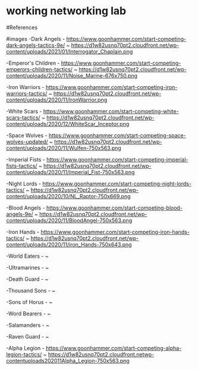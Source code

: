 # working networking lab
 
#References

#images
-Dark Angels - https://www.goonhammer.com/start-competing-dark-angels-tactics-9e/ ~ https://d1w82usnq70pt2.cloudfront.net/wp-content/uploads/2021/01/Interrogator_Chaplain.png

-Emperor's Children - https://www.goonhammer.com/start-competing-emperors-children-tactics/ ~ https://d1w82usnq70pt2.cloudfront.net/wp-content/uploads/2020/11/Noise_Marine-676x750.png

-Iron Warriors - https://www.goonhammer.com/start-competing-iron-warriors-tactics/ ~ https://d1w82usnq70pt2.cloudfront.net/wp-content/uploads/2020/11/IronWarrior.png

-White Scars - https://www.goonhammer.com/start-competing-white-scars-tactics/ ~ https://d1w82usnq70pt2.cloudfront.net/wp-content/uploads/2020/12/WhiteScar_Inceptor.png

-Space Wolves - https://www.goonhammer.com/start-competing-space-wolves-updated/ ~ https://d1w82usnq70pt2.cloudfront.net/wp-content/uploads/2020/11/Wulfen-750x563.png

-Imperial Fists - https://www.goonhammer.com/start-competing-imperial-fists-tactics/ ~ https://d1w82usnq70pt2.cloudfront.net/wp-content/uploads/2020/11/Imperial_Fist-750x563.png

-Night Lords - https://www.goonhammer.com/start-competing-night-lords-tactics/ ~ https://d1w82usnq70pt2.cloudfront.net/wp-content/uploads/2020/10/NL_Raptor-750x669.png

-Blood Angels - https://www.goonhammer.com/start-competing-blood-angels-9e/ ~ https://d1w82usnq70pt2.cloudfront.net/wp-content/uploads/2020/11/BloodAngel-750x563.png

-Iron Hands - https://www.goonhammer.com/start-competing-iron-hands-tactics/ ~ https://d1w82usnq70pt2.cloudfront.net/wp-content/uploads/2020/11/iron_Hands-750x643.png

-World Eaters -  ~ 

-Ultramarines -  ~ 

-Death Guard -  ~ 

-Thousand Sons -  ~ 

-Sons of Horus -  ~ 

-Word Bearers -  ~ 

-Salamanders -  ~ 

-Raven Guard -  ~ 

-Alpha Legion - https://www.goonhammer.com/start-competing-alpha-legion-tactics/ ~ https://d1w82usnq70pt2.cloudfront.netwp-contentuploads202011Alpha_Legion-750x563.png